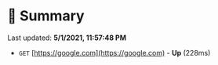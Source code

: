 # 📖 Summary
Last updated: **5/1/2021, 11:57:48 PM**

- `GET` [https://google.com](https://google.com) - **Up** (228ms)
